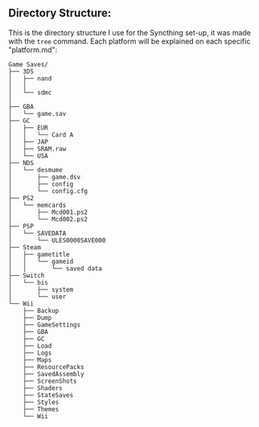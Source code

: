 ## Directory Structure: 

This is the directory structure I use for the Syncthing set-up, it was made with the ```tree``` command. Each platform will be explained on each specific "platform.md":
```
Game Saves/
├── 3DS
│   ├── nand
│   │   
│   └── sdmc
│       
├── GBA
│   └── game.sav
├── GC
│   ├── EUR
│   │   └── Card A
│   ├── JAP
│   ├── SRAM.raw
│   └── USA
├── NDS
│   └── desmume
│       ├── game.dsv
│       ├── config
│       └── config.cfg
├── PS2
│   └── memcards
│       ├── Mcd001.ps2
│       └── Mcd002.ps2
├── PSP
│   └── SAVEDATA
│       └── ULES0000SAVE000
├── Steam
│   ├── gametitle
│   │   └── gameid
│   │       └── saved data
├── Switch
│   └── bis
│       ├── system
│       └── user
└── Wii
    ├── Backup
    ├── Dump
    ├── GameSettings
    ├── GBA
    ├── GC
    ├── Load
    ├── Logs
    ├── Maps
    ├── ResourcePacks
    ├── SavedAssembly
    ├── ScreenShots
    ├── Shaders
    ├── StateSaves
    ├── Styles
    ├── Themes
    └── Wii
```
